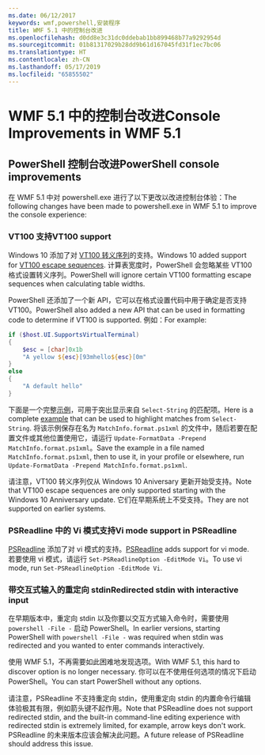 ```yaml
---
ms.date: 06/12/2017
keywords: wmf,powershell,安装程序
title: WMF 5.1 中的控制台改进
ms.openlocfilehash: d0dd8e3c31dc0ddebab1bb899468b77a9292954d
ms.sourcegitcommit: 01b81317029b28dd9b61d167045fd31f1ec7bc06
ms.translationtype: HT
ms.contentlocale: zh-CN
ms.lasthandoff: 05/17/2019
ms.locfileid: "65855502"
---
```

# <a name="console-improvements-in-wmf-51"></a><span data-ttu-id="6368d-103">WMF 5.1 中的控制台改进</span><span class="sxs-lookup"><span data-stu-id="6368d-103">Console Improvements in WMF 5.1</span></span>

## <a name="powershell-console-improvements"></a><span data-ttu-id="6368d-104">PowerShell 控制台改进</span><span class="sxs-lookup"><span data-stu-id="6368d-104">PowerShell console improvements</span></span>

<span data-ttu-id="6368d-105">在 WMF 5.1 中对 powershell.exe 进行了以下更改以改进控制台体验：</span><span class="sxs-lookup"><span data-stu-id="6368d-105">The following changes have been made to powershell.exe in WMF 5.1 to improve the console experience:</span></span>

### <a name="vt100-support"></a><span data-ttu-id="6368d-106">VT100 支持</span><span class="sxs-lookup"><span data-stu-id="6368d-106">VT100 support</span></span>

<span data-ttu-id="6368d-107">Windows 10 添加了对 [VT100 转义序列](/windows/console/console-virtual-terminal-sequences)的支持。</span><span class="sxs-lookup"><span data-stu-id="6368d-107">Windows 10 added support for [VT100 escape sequences](/windows/console/console-virtual-terminal-sequences).</span></span>
<span data-ttu-id="6368d-108">计算表宽度时，PowerShell 会忽略某些 VT100 格式设置转义序列。</span><span class="sxs-lookup"><span data-stu-id="6368d-108">PowerShell will ignore certain VT100 formatting escape sequences when calculating table widths.</span></span>

<span data-ttu-id="6368d-109">PowerShell 还添加了一个新 API，它可以在格式设置代码中用于确定是否支持 VT100。</span><span class="sxs-lookup"><span data-stu-id="6368d-109">PowerShell also added a new API that can be used in formatting code to determine if VT100 is supported.</span></span> <span data-ttu-id="6368d-110">例如：</span><span class="sxs-lookup"><span data-stu-id="6368d-110">For example:</span></span>

```powershell
if ($host.UI.SupportsVirtualTerminal)
{
    $esc = [char]0x1b
    "A yellow ${esc}[93mhello${esc}[0m"
}
else
{
    "A default hello"
}
```

<span data-ttu-id="6368d-111">下面是一个完整[示例](https://gist.github.com/lzybkr/dcb973dccd54900b67783c48083c28f7)，可用于突出显示来自 `Select-String` 的匹配项。</span><span class="sxs-lookup"><span data-stu-id="6368d-111">Here is a complete [example](https://gist.github.com/lzybkr/dcb973dccd54900b67783c48083c28f7) that can be used to highlight matches from `Select-String`.</span></span> <span data-ttu-id="6368d-112">将该示例保存在名为 `MatchInfo.format.ps1xml` 的文件中，随后若要在配置文件或其他位置使用它，请运行 `Update-FormatData -Prepend MatchInfo.format.ps1xml`。</span><span class="sxs-lookup"><span data-stu-id="6368d-112">Save the example in a file named `MatchInfo.format.ps1xml`, then to use it, in your profile or elsewhere, run `Update-FormatData -Prepend MatchInfo.format.ps1xml`.</span></span>

<span data-ttu-id="6368d-113">请注意，VT100 转义序列仅从 Windows 10 Aniversary 更新开始受支持。</span><span class="sxs-lookup"><span data-stu-id="6368d-113">Note that VT100 escape sequences are only supported starting with the Windows 10 Anniversary update.</span></span>
<span data-ttu-id="6368d-114">它们在早期系统上不受支持。</span><span class="sxs-lookup"><span data-stu-id="6368d-114">They are not supported on earlier systems.</span></span>

### <a name="vi-mode-support-in-psreadline"></a><span data-ttu-id="6368d-115">PSReadline 中的 Vi 模式支持</span><span class="sxs-lookup"><span data-stu-id="6368d-115">Vi mode support in PSReadline</span></span>

<span data-ttu-id="6368d-116">[PSReadline](https://github.com/PowerShell/PSReadLine) 添加了对 vi 模式的支持。</span><span class="sxs-lookup"><span data-stu-id="6368d-116">[PSReadline](https://github.com/PowerShell/PSReadLine) adds support for vi mode.</span></span> <span data-ttu-id="6368d-117">若要使用 vi 模式，请运行 `Set-PSReadlineOption -EditMode Vi`。</span><span class="sxs-lookup"><span data-stu-id="6368d-117">To use vi mode, run `Set-PSReadlineOption -EditMode Vi`.</span></span>

### <a name="redirected-stdin-with-interactive-input"></a><span data-ttu-id="6368d-118">带交互式输入的重定向 stdin</span><span class="sxs-lookup"><span data-stu-id="6368d-118">Redirected stdin with interactive input</span></span>

<span data-ttu-id="6368d-119">在早期版本中，重定向 stdin 以及你要以交互方式输入命令时，需要使用 `powershell -File -` 启动 PowerShell。</span><span class="sxs-lookup"><span data-stu-id="6368d-119">In earlier versions, starting PowerShell with `powershell -File -` was required when stdin was redirected and you wanted to enter commands interactively.</span></span>

<span data-ttu-id="6368d-120">使用 WMF 5.1，不再需要如此困难地发现选项。</span><span class="sxs-lookup"><span data-stu-id="6368d-120">With WMF 5.1, this hard to discover option is no longer necessary.</span></span> <span data-ttu-id="6368d-121">你可以在不使用任何选项的情况下启动 PowerShell。</span><span class="sxs-lookup"><span data-stu-id="6368d-121">You can start PowerShell without any options.</span></span>

<span data-ttu-id="6368d-122">请注意，PSReadline 不支持重定向 stdin，使用重定向 stdin 的内置命令行编辑体验极其有限，例如箭头键不起作用。</span><span class="sxs-lookup"><span data-stu-id="6368d-122">Note that PSReadline does not support redirected stdin, and the built-in command-line editing experience with redirected stdin is extremely limited, for example, arrow keys don't work.</span></span> <span data-ttu-id="6368d-123">PSReadline 的未来版本应该会解决此问题。</span><span class="sxs-lookup"><span data-stu-id="6368d-123">A future release of PSReadline should address this issue.</span></span>